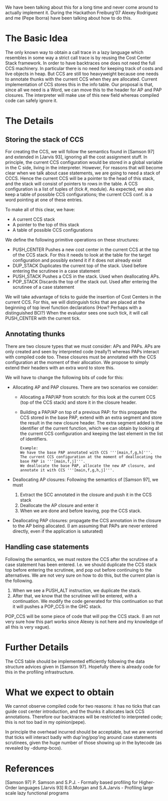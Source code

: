 
We have been talking about this for a long time and never come around to actually implement it. During the Hackathon Freiburg'07 Alexey Rodriguez and me (Pepe Iborra) have been talking about how to do this. 

# The Basic Idea


The only known way to obtain a call trace in a lazy language which resembles in some way a strict call trace is by reusing the Cost Center Stack framework. In order to have backtraces one does not need the full CCS machinery. In particular there is no need for keeping track of costs and live objects in heap. 
But CCS are still too heavyweight because one needs to annotate thunks with the current CCS when they are allocated. Current implementation of CCS stores this in the info table. Our proposal is that, since all we need is a Word, we can move this to the header for AP and PAP closures. The interpreter will make use of this new field whereas compiled code can safely ignore it.

# The Details

## Storing the stack of CCS


For creating the CCS, we will follow the semantics found in \[Samson 97\] and extended in \[Jarvis 93\], ignoring all the cost assignment stuff. 
In principle, the current CCS configuration would be stored in a global variable in the C side, living in the interpreter.  However, For reasons that will become clear when we talk about case statements, we are going to need a stack of CCCS. Hence the current CCS will be a pointer to the head of this stack, and the stack will consist of pointers to rows in the table. A CCS configuration is a list of tuples of (tick \#, module). As expected, we also keep a table of possible CCS configurations; the current CCS conf. is a word pointing at one of these entries.


To make all of this clear, we have:

- A current CCS stack
- A pointer to the top of this stack
- A table of possible CCS configurations


We define the following primitive operations on these structures:

- PUSH_CENTER Pushes a new cost center in the current CCS at the top of the CCS stack. For this it needs to look at the table for the target configuration and possibly extend it if it does not already exist
- DUP_STACK Duplicates the current top of the stack. Used before entering the scrutinee in a case statement
- PUSH_STACK Pushes a CCS in the stack. Used when deallocating APs.
- POP_STACK  Discards the top of the stack out. Used after entering the scrutinee of a case statement


We will take advantage of ticks to guide the insertion of Cost Centers in the current CCS. For this, we will distinguish ticks that are placed at the beginning of top level function declarations (How? Perhaps with a distinguished BCI?) When the evaluator sees one such tick, it will call PUSH_CENTER with the current tick.

## Annotating thunks


There are two closure types that we must consider: APs and PAPs. APs are only created and seen by interpreted code (really?) whereas PAPs interact with compiled code too. These closures must be annotated with the CCS configuration at the moment of their allocation. We propose to simply extend their headers with an extra word to store this. 


We will have to change the following bits of code for this:

- Allocating AP and PAP closures. There are two scenarios we consider:

  - Allocating a PAP/AP from scratch: for this look at the current CCS (top of the CCS stack) and store it in the closure header.
  - Building a PAP/AP on top of a previous PAP: for this propagate the CCS stored in the base PAP, extend with an extra segment and store the result in the new closure header. The extra segment added is the identifier of the current function, which we can obtain by looking at the current CCS configuration and keeping the last element in the list of identifiers. 

    ```wiki
    Example: 
    We have the base PAP annotated with CCS '''[main,f,g,h]'''.
    The current CCS configuration at the moment of deallocating the base PAP is '''[main,f,j]'''.
    We deallocate the base PAP, allocate the new AP closure, and annotate it with CCS '''[main,f,g,h,j]'''.
    ```
- Deallocating AP closures: Following the semantics of \[Samson 97\], we must

  1. Extract the SCC annotated in the closure and push it in the CCS stack
  1. Deallocate the AP closure and enter it
  1. When we are done and before leaving, pop the CCS stack.

- Deallocating PAP closures: propagate the CCS annotation in the closure to the AP being allocated. (I am assuming that PAPs are never entered directly, even if the application is saturated)

## Handling case statements


Following the semantics, we must restore the CCS after the scrutinee of a case statement has been entered. I.e. we should duplicate the CCS stack top before entering the scrutinee, and pop out before continuing to the alternatives. We are not very sure on how to do this, but the current plan is the following. 

1. When we see a PUSH_ALT instruction, we duplicate the stack.
1. After that, we know that the scrutinee will be entered, with a continuation. We modify the code generated for this continuation so that it will pushes a POP_CCS in the GHC stack. 


POP_CCS will be some piece of code that will pop the CCS stack. 
(I am not very sure how this part works since Alexey is not here and my knowledge of all this is very vague).

# Further Details


The CCS table should be implemented efficiently following the data structure advices given in \[Samson 97\]. Hopefully there is already code for this in the profiling infrastructure.

# What we expect to obtain


We cannot observe compiled code for two reasons: it has no ticks that can guide cost center introduction, and the thunks it allocates lack CCS annotations. Therefore our backtraces will be restricted to interpreted code; this is not too bad in my opinion(pepe). 


In principle the overhead incurred should be acceptable, but we are worried that ticks will interact badly with dup'ing/pop'ing around case statements scrutinees, given the huge number of those showing up in the bytecode (as revealed by -ddump-bcos).

# References


\[Samson 97\] P. Samson and S.P.J. - Formally based profiling for Higher-Order languages
\[Jarvis 93\] R.G.Morgan and S.A.Jarvis - Profiling large scale lazy functional programs
